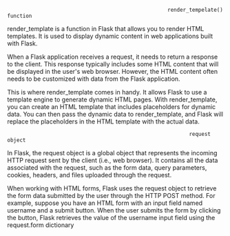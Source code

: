                                                         render_tempelate() function
render_template is a function in Flask that allows you to render HTML templates. It is used to display dynamic content in web applications built with Flask.

When a Flask application receives a request, it needs to return a response to the client. This response typically includes some HTML content that will be displayed in the user's web browser. However, the HTML content often needs to be customized with data from the Flask application.

This is where render_template comes in handy. It allows Flask to use a template engine to generate dynamic HTML pages. With render_template, you can create an HTML template that includes placeholders for dynamic data. You can then pass the dynamic data to render_template, and Flask will replace the placeholders in the HTML template with the actual data.                

                                                               request object
In Flask, the request object is a global object that represents the incoming HTTP request sent by the client (i.e., web browser). It contains all the data associated with the request, such as the form data, query parameters, cookies, headers, and files uploaded through the request.

When working with HTML forms, Flask uses the request object to retrieve the form data submitted by the user through the HTTP POST method. For example, suppose you have an HTML form with an input field named username and a submit button. When the user submits the form by clicking the button, Flask retrieves the value of the username input field using the request.form dictionary
